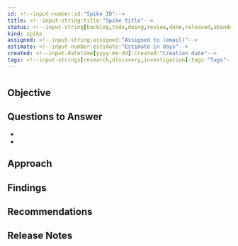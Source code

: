 ```yaml
---
id: <!--input-number:id:"Spike ID"-->
title: <!--input-string:title:"Spike title"-->
status: <!--input-string[backlog,todo,doing,review,done,released,abandoned,archived]:status:"Current status"-->
kind: spike
assigned: <!--input-string:assigned:"Assigned to (email)"-->
estimate: <!--input-number:estimate:"Estimate in days"-->
created: <!--input-datetime[yyyy-mm-dd]:created:"Creation date"-->
tags: <!--input-strings[research,discovery,investigation]:tags:"Tags"-->
---
```


# <!--input-string:title:"Spike title"-->

## Objective
<!--input-string:objective:"What are we trying to understand?"-->

## Questions to Answer
- <!--input-string:question1:"First question"-->
- <!--input-string:question2:"Second question"-->

## Approach
<!--input-string:approach:"How will we investigate?"-->

## Findings
<!--input-string:findings:"What did we discover?"-->

## Recommendations
<!--input-string:recommendations:"What should we do next?"-->

## Release Notes
<!--input-string:release_notes:"Public-facing changes (optional)"-->

